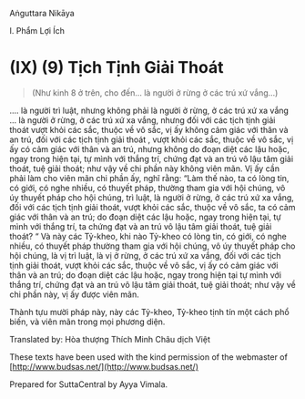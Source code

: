  

Aṅguttara Nikāya

I. Phẩm Lợi Ích

# (IX) (9) Tịch Tịnh Giải Thoát

> (Như kinh 8 ở trên, cho đến... là người ở rừng ở các trú xứ vắng...)

.... là người trì luật, nhưng không phải là người ở rừng, ở các trú xứ xa vắng ... là người ở rừng, ở các trú xứ xa vắng, nhưng đối với các tịch tịnh giải thoát vượt khỏi các sắc, thuộc về vô sắc, vị ấy không cảm giác với thân và an trú, đối với các tịch tịnh giải thoát , vượt khỏi các sắc, thuộc về vô sắc, vị ấy có cảm giác với thân và an trú, nhưng không do đoạn diệt các lậu hoặc, ngay trong hiện tại, tự mình với thắng trí, chứng đạt và an trú vô lậu tâm giải thoát, tuệ giải thoát; như vậy về chi phần này không viên mãn. Vị ấy cần phải làm cho viên mãn chi phần ấy, nghĩ rằng: “Làm thế nào, ta có lòng tin, có giới, có nghe nhiều, có thuyết pháp, thường tham gia với hội chúng, vô úy thuyết pháp cho hội chúng, trì luật, là người ở rừng, ở các trú xứ xa vắng, đối với các tịch tịnh giải thoát, vượt khỏi các sắc, thuộc về vô sắc, ta có cảm giác với thân và an trú; do đoạn diệt các lậu hoặc, ngay trong hiện tại, tự mình với thắng trí, ta chứng đạt và an trú vô lậu tâm giải thoát, tuệ giải thoát? “ Và này các Tỷ-kheo, khi nào Tỷ-kheo có lòng tin, có giới, có nghe nhiều, có thuyết pháp thường tham gia với hội chúng, vô úy thuyết pháp cho hội chúng, là vị trì luật, là vị ở rừng, ở các trú xứ xa vắng, đối với các tịch tịnh giải thoát, vượt khỏi các sắc, thuộc về vô sắc, vị ấy có cảm giác với thân và an trú; do đoạn diệt các lậu hoặc, ngay trong hiện tại tự mình với thắng trí, chứng đạt và an trú vô lậu tâm giải thoát, tuệ giải thoát; như vậy về chi phần này, vị ấy được viên mãn.

Thành tựu mười pháp này, này các Tỷ-kheo, Tỷ-kheo tịnh tín một cách phổ biến, và viên mãn trong mọi phương diện.

Translated by: Hòa thượng Thích Minh Châu dịch Việt

These texts have been used with the kind permission of the webmaster of [http://www.budsas.net/](http://www.budsas.net/)

Prepared for SuttaCentral by Ayya Vimala.